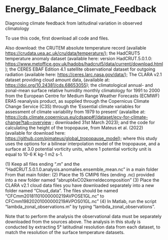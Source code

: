 # Energy_Balance_Climate_Feedback
Diagnosing climate feedback from latitudinal variation in observed climatology

To use this code, first download all code and files. 

Also download: the CRUTEM absolute temperature record (available https://crudata.uea.ac.uk/cru/data/temperature/); 
the HadCRUT5 temperature anomaly dataset (available here: version HadCRUT.5.0.1.0: https://www.metoffice.gov.uk/hadobs/hadcrut5/data/current/download.html); 
the CERES EBAF Edition 4.1 satellite observational dataset for outgoing radiation (available here: https://ceres.larc.nasa.gov/data/); 
The CLARA v2.1 dataset providing cloud amount data, (available at: https://doi.org/10.24381/cds.68653055); 
the climatological annual- and zonal-mean surface relative humidity monthly climatology for 1991 to 2000 from the European Centre for Medium Range Weather Forecasts (ECMWF) ERA5 reanalysis product, as supplied through the Copernicus Climate Change Service (C3S) through the ‘Essential climate variables for assessment of climate variability from 1979 to present’ (avalailbe at: https://cds.climate.copernicus.eu/cdsapp#!/dataset/ecv-for-climate-change?tab=overview ; downloaded 31st March 2023); 
and the code for calculating the height of the tropopause, from Mateus et al. (2022) (available for download here: https://github.com/pjmateus/global_tropopause_model); where this study uses the options for a bilinear interpolation model of the tropopause, and a surface at 3.0 potential vorticity units, where 1 potential vorticity unit is equal to 10-6 K kg-1 m2 s-1. 

(1) Keep all files ending “.m” and the “HadCRUT.5.0.1.0.analysis.anomalies.ensemble_mean.nc” in a main folder
From that main folder:
(2) Place the 15 CMIP6 files (ending .nc) provided into a new folder named “abrupt4xCO2kerneldecomposition”
(3) Place the CLARA v2.1 cloud data files you have downloaded separately into a new folder named “Cloud_data”. The files should be named “CFCmm20181101000000219AVPOSE1GL.nc” to CFCmm19820201000000219AVPOS01GL.nc”
(4) In Matlab, run the script “lambda_zonal_observations.m” by typing “lambda_zonal_observations”.


Note that to perform the analysis the observational data must be separately downloaded from the sources above. The analysis in this study is conducted by extracting 5° latitudinal resolution data from each dataset, to match the resolution of the surface temperature datasets.

